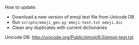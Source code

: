 How to update:

* Download a new version of emoji test file from Unicode DB
* Run `scripts/emoji_gen.py emoji-test.txt emoji.dic`
* Clean any duplicates with current dictionaries

Unicode DB: http://unicode.org/Public/emoji/6.0/emoji-test.txt